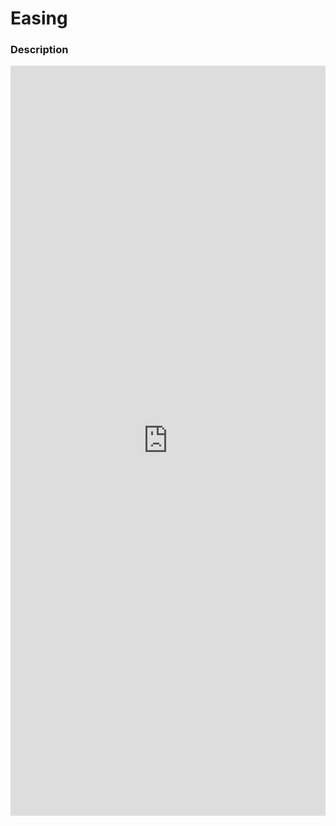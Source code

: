 # Easing

### Description

<iframe
  src="https://easings.net/"
  width="100%"
  height="1200"
  frameborder="0"
  leftmargin="0"
  topmargin="0"
/>

### Easing Usage

::: code-tabs#ts

@tab Linear

```ts
import { animate } from 'fatina'

animate(obj).to({ a: 20 }, 4000)
```

@tab:active Use Easing

```ts
import { animate, easeInOutQuad } from 'fatina'

animate(obj).to({ a: 20 }, 4000, { easing: easeInOutQuad })
```

@tab Custom

```ts
import { animate } from 'fatina'

animate(obj).to({ a: 20 }, 4000, { easing: (t) => t * t })
```

:::
